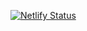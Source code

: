 [![Netlify Status](https://api.netlify.com/api/v1/badges/d2d2408b-6bd1-4916-8654-e8b4faaba574/deploy-status)](https://app.netlify.com/sites/tbrucker-website/deploys)
